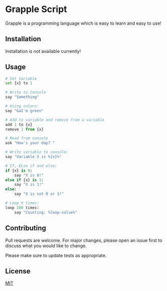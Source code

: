 # Grapple Script

Grapple is a programming language which is easy to learn and easy to use!

## Installation

Installation is not available currently!

## Usage

```python
# Set Variable
set {x} to 1

# Write to Console
say "Something"

# Using colors:
say "&aI'm green"

# Add to variable and remove from a variable
add 1 to {x}
remove 1 from {x}

# Read from console
ask "How's your day? "

# Write variable to console:
say "Variable X is %{x}%"

# If, ELse if and else:
if {x} is 0:
    say "X is 0!"
else if {x} is 1:
    say "X is 1!"
else:
    say "X is not 0 or 1!"

# Loop X times:
loop 100 times:
    say "Counting: %loop-value%"
```

## Contributing
Pull requests are welcome. For major changes, please open an issue first to discuss what you would like to change.

Please make sure to update tests as appropriate.

## License
[MIT](https://choosealicense.com/licenses/mit/)